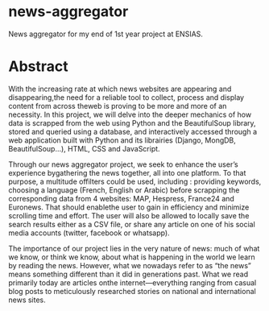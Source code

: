 # news-aggregator
News aggregator for my end of 1st year project at ENSIAS.

# Abstract
With the increasing rate at which news websites are appearing and disappearing,the need for a reliable tool to collect, process and display content from across theweb is proving to be more and more of an necessity. In this project, we will delve into the deeper mechanics of how data is scrapped from the web using Python and the BeautifulSoup library, stored and queried using a database, and interactively accessed through a web application built with Python and its librairies (Django, MongDB, BeautifulSoup...), HTML, CSS and JavaScript.

Through our news aggregator project, we seek to enhance the user’s experience bygathering the news together, all into one platform. To that purpose, a multitude offilters could be used, including : providing keywords, choosing a language (French, English or Arabic) before scrapping the corresponding data from 4 websites: MAP, Hespress, France24 and Euronews. That should enablethe user to gain in efficiency and minimize scrolling time and effort. The user will also be allowed to locally save the search results either as a CSV file, or share any article on one of his social media accounts (twitter, facebook or whatsapp).

The importance of our project lies in the very nature of news: much of what we know, or think we know, about what is happening in the world we learn by reading the news. However, what we nowadays refer to as “the news” means something different than it did in generations past. What we read primarily today are articles onthe internet—everything ranging from casual blog posts to meticulously researched stories on national and international news sites.
